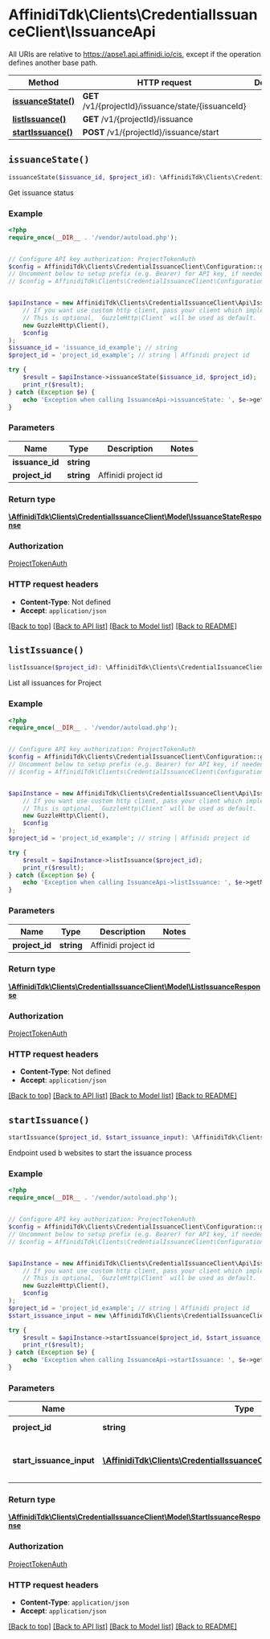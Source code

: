 # AffinidiTdk\Clients\CredentialIssuanceClient\IssuanceApi

All URIs are relative to https://apse1.api.affinidi.io/cis, except if the operation defines another base path.

| Method | HTTP request | Description |
| ------------- | ------------- | ------------- |
| [**issuanceState()**](IssuanceApi.md#issuanceState) | **GET** /v1/{projectId}/issuance/state/{issuanceId} |  |
| [**listIssuance()**](IssuanceApi.md#listIssuance) | **GET** /v1/{projectId}/issuance |  |
| [**startIssuance()**](IssuanceApi.md#startIssuance) | **POST** /v1/{projectId}/issuance/start |  |


## `issuanceState()`

```php
issuanceState($issuance_id, $project_id): \AffinidiTdk\Clients\CredentialIssuanceClient\Model\IssuanceStateResponse
```



Get issuance status

### Example

```php
<?php
require_once(__DIR__ . '/vendor/autoload.php');


// Configure API key authorization: ProjectTokenAuth
$config = AffinidiTdk\Clients\CredentialIssuanceClient\Configuration::getDefaultConfiguration()->setApiKey('authorization', 'YOUR_API_KEY');
// Uncomment below to setup prefix (e.g. Bearer) for API key, if needed
// $config = AffinidiTdk\Clients\CredentialIssuanceClient\Configuration::getDefaultConfiguration()->setApiKeyPrefix('authorization', 'Bearer');


$apiInstance = new AffinidiTdk\Clients\CredentialIssuanceClient\Api\IssuanceApi(
    // If you want use custom http client, pass your client which implements `GuzzleHttp\ClientInterface`.
    // This is optional, `GuzzleHttp\Client` will be used as default.
    new GuzzleHttp\Client(),
    $config
);
$issuance_id = 'issuance_id_example'; // string
$project_id = 'project_id_example'; // string | Affinidi project id

try {
    $result = $apiInstance->issuanceState($issuance_id, $project_id);
    print_r($result);
} catch (Exception $e) {
    echo 'Exception when calling IssuanceApi->issuanceState: ', $e->getMessage(), PHP_EOL;
}
```

### Parameters

| Name | Type | Description  | Notes |
| ------------- | ------------- | ------------- | ------------- |
| **issuance_id** | **string**|  | |
| **project_id** | **string**| Affinidi project id | |

### Return type

[**\AffinidiTdk\Clients\CredentialIssuanceClient\Model\IssuanceStateResponse**](../Model/IssuanceStateResponse.md)

### Authorization

[ProjectTokenAuth](../../README.md#ProjectTokenAuth)

### HTTP request headers

- **Content-Type**: Not defined
- **Accept**: `application/json`

[[Back to top]](#) [[Back to API list]](../../README.md#endpoints)
[[Back to Model list]](../../README.md#models)
[[Back to README]](../../README.md)

## `listIssuance()`

```php
listIssuance($project_id): \AffinidiTdk\Clients\CredentialIssuanceClient\Model\ListIssuanceResponse
```



List all issuances for Project

### Example

```php
<?php
require_once(__DIR__ . '/vendor/autoload.php');


// Configure API key authorization: ProjectTokenAuth
$config = AffinidiTdk\Clients\CredentialIssuanceClient\Configuration::getDefaultConfiguration()->setApiKey('authorization', 'YOUR_API_KEY');
// Uncomment below to setup prefix (e.g. Bearer) for API key, if needed
// $config = AffinidiTdk\Clients\CredentialIssuanceClient\Configuration::getDefaultConfiguration()->setApiKeyPrefix('authorization', 'Bearer');


$apiInstance = new AffinidiTdk\Clients\CredentialIssuanceClient\Api\IssuanceApi(
    // If you want use custom http client, pass your client which implements `GuzzleHttp\ClientInterface`.
    // This is optional, `GuzzleHttp\Client` will be used as default.
    new GuzzleHttp\Client(),
    $config
);
$project_id = 'project_id_example'; // string | Affinidi project id

try {
    $result = $apiInstance->listIssuance($project_id);
    print_r($result);
} catch (Exception $e) {
    echo 'Exception when calling IssuanceApi->listIssuance: ', $e->getMessage(), PHP_EOL;
}
```

### Parameters

| Name | Type | Description  | Notes |
| ------------- | ------------- | ------------- | ------------- |
| **project_id** | **string**| Affinidi project id | |

### Return type

[**\AffinidiTdk\Clients\CredentialIssuanceClient\Model\ListIssuanceResponse**](../Model/ListIssuanceResponse.md)

### Authorization

[ProjectTokenAuth](../../README.md#ProjectTokenAuth)

### HTTP request headers

- **Content-Type**: Not defined
- **Accept**: `application/json`

[[Back to top]](#) [[Back to API list]](../../README.md#endpoints)
[[Back to Model list]](../../README.md#models)
[[Back to README]](../../README.md)

## `startIssuance()`

```php
startIssuance($project_id, $start_issuance_input): \AffinidiTdk\Clients\CredentialIssuanceClient\Model\StartIssuanceResponse
```



Endpoint used b websites to start the issuance process

### Example

```php
<?php
require_once(__DIR__ . '/vendor/autoload.php');


// Configure API key authorization: ProjectTokenAuth
$config = AffinidiTdk\Clients\CredentialIssuanceClient\Configuration::getDefaultConfiguration()->setApiKey('authorization', 'YOUR_API_KEY');
// Uncomment below to setup prefix (e.g. Bearer) for API key, if needed
// $config = AffinidiTdk\Clients\CredentialIssuanceClient\Configuration::getDefaultConfiguration()->setApiKeyPrefix('authorization', 'Bearer');


$apiInstance = new AffinidiTdk\Clients\CredentialIssuanceClient\Api\IssuanceApi(
    // If you want use custom http client, pass your client which implements `GuzzleHttp\ClientInterface`.
    // This is optional, `GuzzleHttp\Client` will be used as default.
    new GuzzleHttp\Client(),
    $config
);
$project_id = 'project_id_example'; // string | Affinidi project id
$start_issuance_input = new \AffinidiTdk\Clients\CredentialIssuanceClient\Model\StartIssuanceInput(); // \AffinidiTdk\Clients\CredentialIssuanceClient\Model\StartIssuanceInput | Request body to start issuance

try {
    $result = $apiInstance->startIssuance($project_id, $start_issuance_input);
    print_r($result);
} catch (Exception $e) {
    echo 'Exception when calling IssuanceApi->startIssuance: ', $e->getMessage(), PHP_EOL;
}
```

### Parameters

| Name | Type | Description  | Notes |
| ------------- | ------------- | ------------- | ------------- |
| **project_id** | **string**| Affinidi project id | |
| **start_issuance_input** | [**\AffinidiTdk\Clients\CredentialIssuanceClient\Model\StartIssuanceInput**](../Model/StartIssuanceInput.md)| Request body to start issuance | |

### Return type

[**\AffinidiTdk\Clients\CredentialIssuanceClient\Model\StartIssuanceResponse**](../Model/StartIssuanceResponse.md)

### Authorization

[ProjectTokenAuth](../../README.md#ProjectTokenAuth)

### HTTP request headers

- **Content-Type**: `application/json`
- **Accept**: `application/json`

[[Back to top]](#) [[Back to API list]](../../README.md#endpoints)
[[Back to Model list]](../../README.md#models)
[[Back to README]](../../README.md)
